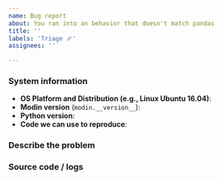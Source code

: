 ```yaml
---
name: Bug report
about: You ran into an behavior that doesn't match pandas
title: ''
labels: 'Triage 🩹'
assignees: ''

---
```


### System information
- **OS Platform and Distribution (e.g., Linux Ubuntu 16.04)**:
- **Modin version** (`modin.__version__`):
- **Python version**:
- **Code we can use to reproduce**:

<!--
You can obtain the Modin version with

python -c "import modin; print(modin.__version__)"
-->

### Describe the problem
<!-- Describe the problem clearly here. -->

### Source code / logs
<!-- Include any logs or source code that would be helpful to diagnose the problem. If including tracebacks, please include the full traceback. Large logs and files should be attached. Try to provide a reproducible test case that is the bare minimum necessary to generate the problem. -->
